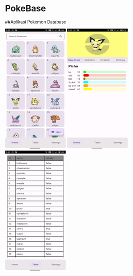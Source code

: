 # **PokeBase**

##Aplikasi Pokemon Database

<div>
<img src="pokeservices/assets/home.png" width="200" height="400"  alt="home"/>
<img src="pokeservices/assets/detail.png" width="200" height="400"  alt="detail"/>
<img src="pokeservices/assets/table.png" width="200" height="400"  alt="table"/>
</div>